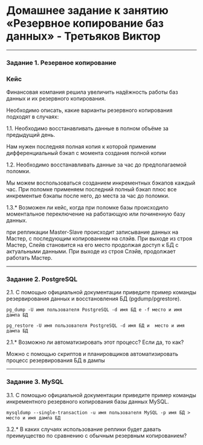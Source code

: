# Домашнее задание к занятию «Резервное копирование баз данных» - Третьяков Виктор
---

### Задание 1. Резервное копирование

### Кейс
Финансовая компания решила увеличить надёжность работы баз данных и их резервного копирования. 

Необходимо описать, какие варианты резервного копирования подходят в случаях: 

1.1. Необходимо восстанавливать данные в полном объёме за предыдущий день.

Нам нужен последняя полная копия к которой применим дифференциальный бэкап с момента создания полной копии

1.2. Необходимо восстанавливать данные за час до предполагаемой поломки.

Мы можем воспользоваться созданием инкрементных бэкапов каждый час. При поломке применяем последний полный бэкап плюс все инкрементые бэкапы после него, до места за час до поломки.

1.3.* Возможен ли кейс, когда при поломке базы происходило моментальное переключение на работающую или починенную базу данных.

при репликации Master-Slave происходит записывание данных на Мастер, с последующим копированием на слэйв. При выходе из строя Мастер, Слейв становится на его место продолжая доступ к БД с актуальными данными. При выходе из строя Слэйв, продолжает работать Мастер.

---

### Задание 2. PostgreSQL

2.1. С помощью официальной документации приведите пример команды резервирования данных и восстановления БД (pgdump/pgrestore).

``` 
pg_dump -U имя пользователя PostgreSQL -d имя БД e -f место и имя дампа БД

pg_restore -U имя пользователя PostgreSQL -d имя БД и  место и имя дампа БД
``` 

2.1.* Возможно ли автоматизировать этот процесс? Если да, то как?

Можно с помощью скриптов и планировщиков автоматизировать процесс резервирования БД в дампы

---

### Задание 3. MySQL

3.1. С помощью официальной документации приведите пример команды инкрементного резервного копирования базы данных MySQL. 

``` 
mysqldump --single-transaction -u имя пользователя MySQL -p имя БД > место и имя дампа БД
``` 

3.2.* В каких случаях использование реплики будет давать преимущество по сравнению с обычным резервным копированием?
